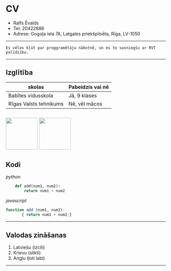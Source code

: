 # CV 

* Ralfs Ēvalds
* Tel: 20422886
* Adrese: Gogoļa iela 7A, Latgales priekšpilsēta, Rīga, LV-1050

---
```
Es vēlos kļūt par proggramētāju nākotnē, un es to sasniegšu ar RVT palīdzību.
```
---
  ## Izglītība 

|  skolas               |        Pabeidzis vai nē |
|------                 | -------                 |
|Babītes vidusskola     | Jā, 9 klases            |
| Rīgas Valsts tehnikums| Nē, vēl mācos           |
<img src="https://nordplus.rvt.lv/images/schools_logo/rvt_logo.png"  width="100" height="100" alt=""> <img src="https://lh3.googleusercontent.com/proxy/bPEk4XJw66dhguZufY-czsoOT_4PJlPtxdnu_OivSkecbFhgBu85-16-LlJnSpJMz1x5ma2eof1qHBliwg5ov1N3ubmiXwblLb0kcGpTybtBRXD0QfslBWzyFs_e82vL9eNq5sYUyKFe"  width="100" height="100" alt="">
---
## Kodi
*python*
```python
    def add(num1, num2):
        return num1 + num2
```
*javascript*
```javascript
function add (num1, num2): 
       { return num1 + num2;}
```
---
## Valodas zināšanas

1. Latviešu (izcili)
2. Krievu (slikti) 
3. Angļu (ļoti labi)
---





